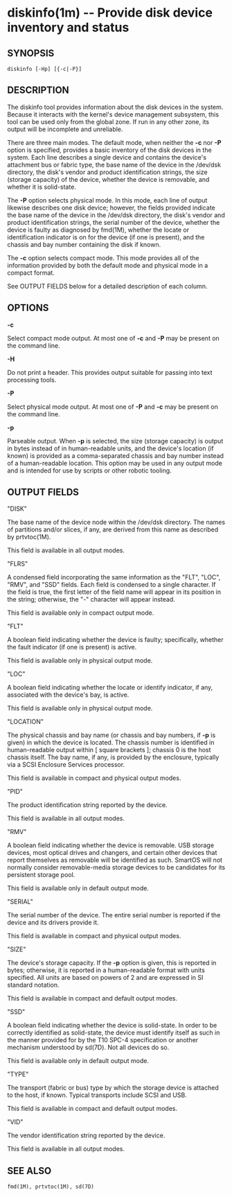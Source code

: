# diskinfo(1m) -- Provide disk device inventory and status

## SYNOPSIS

    diskinfo [-Hp] [{-c|-P}]


## DESCRIPTION

The diskinfo tool provides information about the disk devices in the system.
Because it interacts with the kernel's device management subsystem, this
tool can be used only from the global zone.  If run in any other zone, its
output will be incomplete and unreliable.

There are three main modes.  The default mode, when neither the **-c** nor
**-P** option is specified, provides a basic inventory of the disk devices
in the system.  Each line describes a single device and contains the
device's attachment bus or fabric type, the base name of the device in the
/dev/dsk directory, the disk's vendor and product identification strings,
the size (storage capacity) of the device, whether the device is removable,
and whether it is solid-state.

The **-P** option selects physical mode.  In this mode, each line of output
likewise describes one disk device; however, the fields provided indicate
the base name of the device in the /dev/dsk directory, the disk's vendor and
product identification strings, the serial number of the device, whether the
device is faulty as diagnosed by fmd(1M), whether the locate or
identification indicator is on for the device (if one is present), and the
chassis and bay number containing the disk if known.

The **-c** option selects compact mode.  This mode provides all of the
information provided by both the default mode and physical mode in a compact
format.

See OUTPUT FIELDS below for a detailed description of each column.

## OPTIONS

**-c**

Select compact mode output.  At most one of **-c** and **-P** may be
present on the command line.

**-H**

Do not print a header.  This provides output suitable for passing
into text processing tools.

**-P**

Select physical mode output.  At most one of **-P** and **-c** may
be present on the command line.

**-p**

Parseable output.  When **-p** is selected, the size (storage
capacity) is output in bytes instead of in human-readable units, and
the device's location (if known) is provided as a comma-separated
chassis and bay number instead of a human-readable location.  This
option may be used in any output mode and is intended for use by
scripts or other robotic tooling.


## OUTPUT FIELDS


  "DISK"

The base name of the device node within the /dev/dsk directory.  The
names of partitions and/or slices, if any, are derived from this name
as described by prtvtoc(1M).

This field is available in all output modes.

  "FLRS"

A condensed field incorporating the same information as the "FLT",
"LOC", "RMV", and "SSD" fields.  Each field is condensed to a single
character.  If the field is true, the first letter of the field name
will appear in its position in the string; otherwise, the "-"
character will appear instead.

This field is available only in compact output mode.

  "FLT"

A boolean field indicating whether the device is faulty;
specifically, whether the fault indicator (if one is present) is
active.

This field is available only in physical output mode.

  "LOC"

A boolean field indicating whether the locate or identify indicator,
if any, associated with the device's bay, is active.

This field is available only in physical output mode.

  "LOCATION"

The physical chassis and bay name (or chassis and bay numbers, if
**-p** is given) in which the device is located.  The chassis number
is identified in human-readable output within [ square brackets ];
chassis 0 is the host chassis itself.  The bay name, if any, is
provided by the enclosure, typically via a SCSI Enclosure Services
processor.

This field is available in compact and physical output modes.

  "PID"

The product identification string reported by the device.

This field is available in all output modes.

  "RMV"

A boolean field indicating whether the device is removable.  USB
storage devices, most optical drives and changers, and certain other
devices that report themselves as removable will be identified as
such.  SmartOS will not normally consider removable-media storage
devices to be candidates for its persistent storage pool.

This field is available only in default output mode.

  "SERIAL"

The serial number of the device.  The entire serial number is
reported if the device and its drivers provide it.

This field is available in compact and physical output modes.

  "SIZE"

The device's storage capacity.  If the **-p** option is given, this
is reported in bytes; otherwise, it is reported in a human-readable
format with units specified.  All units are based on powers of 2 and
are expressed in SI standard notation.

This field is available in compact and default output modes.

  "SSD"

A boolean field indicating whether the device is solid-state.  In
order to be correctly identified as solid-state, the device must
identify itself as such in the manner provided for by the T10 SPC-4
specification or another mechanism understood by sd(7D).  Not all
devices do so.

This field is available only in default output mode.

  "TYPE"

The transport (fabric or bus) type by which the storage device is
attached to the host, if known.  Typical transports include SCSI and
USB.

This field is available in compact and default output modes.

  "VID"

The vendor identification string reported by the device.

This field is available in all output modes.


## SEE ALSO

	fmd(1M), prtvtoc(1M), sd(7D)

